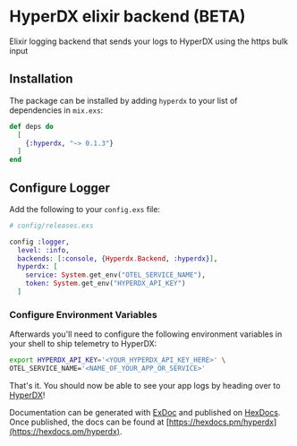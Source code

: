 # HyperDX elixir backend (BETA)
Elixir logging backend that sends your logs to HyperDX using the https bulk input 

## Installation

The package can be installed by adding `hyperdx` to your list of dependencies in `mix.exs`:

```elixir
def deps do
  [
    {:hyperdx, "~> 0.1.3"}
  ]
end
```

## Configure Logger
Add the following to your `config.exs` file:

```elixir
# config/releases.exs

config :logger,
  level: :info,
  backends: [:console, {Hyperdx.Backend, :hyperdx}],
  hyperdx: [
    service: System.get_env("OTEL_SERVICE_NAME"),
    token: System.get_env("HYPERDX_API_KEY")
  ]
```

### Configure Environment Variables

Afterwards you'll need to configure the following environment variables in your
shell to ship telemetry to HyperDX:

```sh
export HYPERDX_API_KEY='<YOUR_HYPERDX_API_KEY_HERE>' \
OTEL_SERVICE_NAME='<NAME_OF_YOUR_APP_OR_SERVICE>'
```

That's it. You should now be able to see your app logs by heading over to [HyperDX](https://hyperdx.io)!

Documentation can be generated with [ExDoc](https://github.com/elixir-lang/ex_doc)
and published on [HexDocs](https://hexdocs.pm). Once published, the docs can
be found at [https://hexdocs.pm/hyperdx](https://hexdocs.pm/hyperdx).
